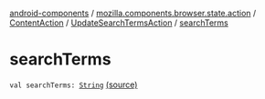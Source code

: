 [android-components](../../../index.md) / [mozilla.components.browser.state.action](../../index.md) / [ContentAction](../index.md) / [UpdateSearchTermsAction](index.md) / [searchTerms](./search-terms.md)

# searchTerms

`val searchTerms: `[`String`](https://kotlinlang.org/api/latest/jvm/stdlib/kotlin/-string/index.html) [(source)](https://github.com/mozilla-mobile/android-components/blob/master/components/browser/state/src/main/java/mozilla/components/browser/state/action/BrowserAction.kt#L185)